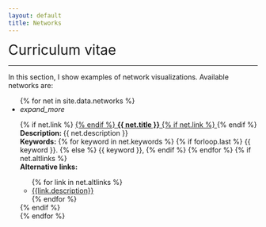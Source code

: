 ```yaml
---
layout: default
title: Networks
---
```


<div class="publications-div">
    <div style="align: left; font-size:28px">Curriculum vitae</div>
    <hr class="solid">
    <p>In this section, I show examples of network visualizations. Available networks are:</p>
	<ul class = "collapsible">
	{% for net in site.data.networks %}
    <li>
        <div class = "collapsible-header" style="text-align:left;"><i class="material-icons">expand_more</i>
			<p style="margin-bottom:0px">
			{% if net.link %}
				<a href="{{ net.link }}">
			{% endif %} 
				<b>{{ net.title }}</b>
			{% if net.link %}
				</a>
			{% endif %}
			<br/>
			</p>
		</div>
        <div class = "collapsible-body abstract">
        	<span><b>Description: </b> {{ net.description }}
        	<br/><b>Keywords:</b>
        	{% for keyword in net.keywords %}
        		{% if forloop.last %}
        			{{ keyword }}.
    			{% else %}
    				{{ keyword }},
    			{% endif %}
    		{% endfor %}
    		{% if net.altlinks %}
    		<br><b>Alternative links:</b>
    			<ul>
    				{% for link in net.altlinks %}
    				<li><a href="{{ link.link }}">{{link.description}}</a></li>
    				{% endfor %}
    			</ul>
    		{% endif %}
    	</span>
    	</div>
    </li>
    {% endfor %}
</ul>